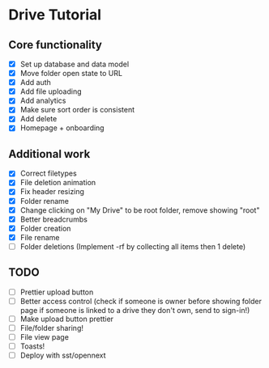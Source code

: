 # Drive Tutorial

## Core functionality

- [x] Set up database and data model
- [x] Move folder open state to URL
- [x] Add auth
- [x] Add file uploading
- [x] Add analytics
- [x] Make sure sort order is consistent
- [x] Add delete
- [x] Homepage + onboarding

## Additional work

- [x] Correct filetypes
- [x] File deletion animation
- [x] Fix header resizing
- [x] Folder rename
- [x] Change clicking on "My Drive" to be root folder, remove showing "root"
- [x] Better breadcrumbs
- [x] Folder creation
- [x] File rename
- [ ] Folder deletions (Implement -rf by collecting all items then 1 delete)

## TODO

- [ ] Prettier upload button
- [ ] Better access control (check if someone is owner before showing folder page if someone is linked to a drive they don't own, send to sign-in!)
- [ ] Make upload button prettier
- [ ] File/folder sharing!
- [ ] File view page
- [ ] Toasts!
- [ ] Deploy with sst/opennext

